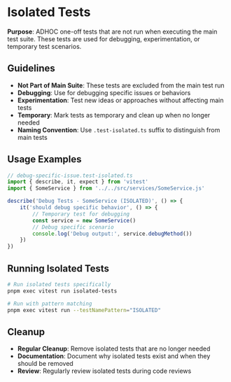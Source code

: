 # Isolated Tests

**Purpose**: ADHOC one-off tests that are not run when executing the main test suite. These tests are used for debugging, experimentation, or temporary test scenarios.

## Guidelines

- **Not Part of Main Suite**: These tests are excluded from the main test run
- **Debugging**: Use for debugging specific issues or behaviors
- **Experimentation**: Test new ideas or approaches without affecting main tests
- **Temporary**: Mark tests as temporary and clean up when no longer needed
- **Naming Convention**: Use `.test-isolated.ts` suffix to distinguish from main tests

## Usage Examples

```typescript
// debug-specific-issue.test-isolated.ts
import { describe, it, expect } from 'vitest'
import { SomeService } from '../../src/services/SomeService.js'

describe('Debug Tests - SomeService (ISOLATED)', () => {
    it('should debug specific behavior', () => {
        // Temporary test for debugging
        const service = new SomeService()
        // Debug specific scenario
        console.log('Debug output:', service.debugMethod())
    })
})
```

## Running Isolated Tests

```bash
# Run isolated tests specifically
pnpm exec vitest run isolated-tests

# Run with pattern matching
pnpm exec vitest run --testNamePattern="ISOLATED"
```

## Cleanup

- **Regular Cleanup**: Remove isolated tests that are no longer needed
- **Documentation**: Document why isolated tests exist and when they should be removed
- **Review**: Regularly review isolated tests during code reviews



